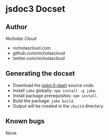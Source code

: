 # jsdoc3 Docset

## Author

_Nicholas Cloud_

- nicholascloud.com
- github.com/nicholascloud
- twitter.com/nicholascloud

## Generating the docset

- Download the [jsdoc3-dash](https://github.com/nicholascloud/jsdoc3-dash) source code.
- Install `jake` globally: `npm install -g jake`.
- Install package prerequisites: `npm install`.
- Build the package: `jake build`.
- Output will be created in the `/build` directory.

## Known bugs

None.